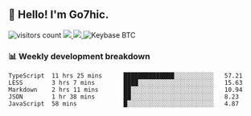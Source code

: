 ## 👋 Hello! I'm Go7hic.

 ![visitors count](https://visitors-by-url-pls-dont-use-this-in-your-repo.vercel.app/Go7hic-github-readme)
 <a href="https://twitter.com/Go7hic">
    <img src="https://img.shields.io/badge/-@Go7hic-1ca0f1?style=flat-square&labelColor=1ca0f1&logo=twitter&logoColor=white&link=https://twitter.com/Go7hic">
   <a/>
   <a href="mailto:gtfx0209@gmail.com">
    <img src="https://img.shields.io/badge/-gtfx0209@gmail.com-c14438?style=flat-square&logo=Gmail&logoColor=white&link=mailto:gtfx0209@gmail.com">
   <a/>
    ![Keybase BTC](https://img.shields.io/keybase/btc/Go7hic)
 <!--
🔭 I’m currently working
🌱 I’m currently learning
💬 Ask me about 
📫 How to reach me: 
⚡ Fun fact: 
-->
 <!--
![My Github Stats](https://github-readme-stats.vercel.app/api?username=Go7hic&show_icons=true&count_private=true)

-->

### 📊 Weekly development breakdown
<!--START_SECTION:waka-->
```text
TypeScript  11 hrs 25 mins      ██████████████░░░░░░░░░░░   57.21 
LESS        3 hrs 7 mins        ████░░░░░░░░░░░░░░░░░░░░░   15.63 
Markdown    2 hrs 11 mins       ██░░░░░░░░░░░░░░░░░░░░░░░   10.94 
JSON        1 hr 38 mins        ██░░░░░░░░░░░░░░░░░░░░░░░   8.23 
JavaScript  58 mins             █░░░░░░░░░░░░░░░░░░░░░░░░   4.87
```
<!--END_SECTION:waka-->

